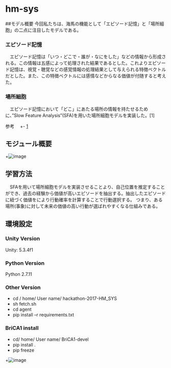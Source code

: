 # hm-sys
##モデル概要
 今回私たちは、海馬の機能として「エピソード記憶」と「場所細胞」の二点に注目したモデルである。

### エピソード記憶

　エピソード記憶は「いつ・どこで・誰が・なにをした」などの情報から形成される。この情報は五感によって処理された結果であるとした。これよりエピソード記憶は、視覚・聴覚などの感覚情報の処理結果として与えられる特徴ベクトルだとした。また、この特徴ベクトルには感情などからなる価値が付随すると考えた。

### 場所細胞

　エピソード記憶において「どこ」にあたる場所の情報を持たせるために、”Slow Feature Analysis”(SFA)を用いた場所細胞モデルを実装した。[1]

参考　
+- [1](https://www.ncbi.nlm.nih.gov/pmc/articles/PMC3725472/)　　

## モジュール概要

+![image](https://user-images.githubusercontent.com/30830112/37825871-a5f31f32-2ed4-11e8-8af1-38c9607f9880.png)



## 学習方法
　SFAを用いて場所細胞モデルを実装させることより、自己位置を推定することができ、過去の経験から価値が高いエピソードを抽出する。抽出したエピソードに紐づく価値をにより行動確率を計算することで行動選択する。
つまり、ある場所(事象)に対して未来の価値の高い行動が選ばれやすくなる仕組みである。


## 環境設定

### Unity Version

Unity: 5.3.4f1

### Python Version
Python 2.7.11

### Other Version
- cd / home/ User name/ hackathon-2017-HM_SYS 
- sh fetch.sh
- cd agent
- pip install –r requirements.txt

### BriCA1 install
- cd/ home/ User name/ BriCA1-devel
- pip install .
- pip freeze

+![image](https://user-images.githubusercontent.com/30830112/37820302-85695f9e-2ec3-11e8-9661-4f8c9c363c8e.png)



